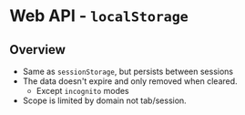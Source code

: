 # Web API - `localStorage`
## Overview
* Same as `sessionStorage`, but persists between sessions
* The data doesn't expire and only removed when cleared. 
  * Except `incognito` modes
* Scope is limited by domain not tab/session.